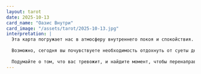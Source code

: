```yaml
---
layout: tarot
date: 2025-10-13
card_name: "Оазис Внутри"
card_image: "/assets/tarot/2025-10-13.jpg"
interpretation: |
  Эта карта погружает нас в атмосферу внутреннего покоя и спокойствия. "Оазис Внутри" символизирует нахождение ресурсов и душевного равновесия внутри самих себя. На сегодняшний день ожидайте, что вам будет предоставлена возможность уйти от внешних забот и сосредоточиться на своем внутреннем мире. Это время подходит для медитации, саморазмышления и обретения гармонии в своей жизни.
  
  Возможно, сегодня вы почувствуете необходимость отдохнуть от суеты дня, чтобы вновь подключиться к своим истинным желаниям и потребностям. "Оазис Внутри" сообщает, что вы обладаете всем необходимым для того, чтобы найти мир в своей душе, и сейчас самое время использовать это время на практике.
  
  Подумайте о том, что вас тревожит, и найдите момент, чтобы перенаправить свои мысли в более позитивное русло. Это может быть отличное время для творчества или занятия, которые наполняют вас энергией и вдохновением. Воспользуйтесь этим внутренним оазисом, чтобы накапливать силы для будущих дней!
---
```

